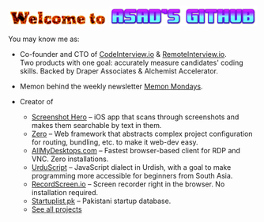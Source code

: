 <img width="200" src="https://github.com/asadm/asadm/blob/master/welcometo.gif" />
<img width="300" src="https://github.com/asadm/asadm/blob/master/asadgithub.png" />


You may know me as:
- Co-founder and CTO of [CodeInterview.io](https://codeinterview.io) & [RemoteInterview.io](https://remoteinterview.io). 
<br/>Two products with one goal: accurately measure candidates' coding skills.
Backed by Draper Associates & Alchemist Accelerator.

- Memon behind the weekly newsletter [Memon Mondays](https://asad.substack.com/).

- Creator of 
  - [Screenshot Hero](https://asadmemon.com/projects/screenshothero/) – iOS app that scans through screenshots and makes them searchable by text in them.
  - [Zero](https://zeroserver.io/) – Web framework that abstracts complex project configuration for routing, bundling, etc. to make it web-dev easy.
  - [AllMyDesktops.com](https://www.allmydesktops.com/) – Fastest browser-based client for RDP and VNC. Zero installations.
  - [UrduScript](https://github.com/asadm/urduscript/) – JavaScript dialect in Urdish, with a goal to make programming more accessible for beginners from South Asia.
  - [RecordScreen.io](https://recordscreen.io/) – Screen recorder right in the browser. No installation required.
  - [Startuplist.pk](https://www.startuplist.pk/) – Pakistani startup database.
  - [See all projects](https://asadmemon.com/projects)
